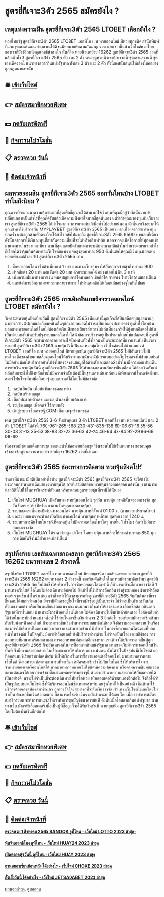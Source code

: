 # สูตรยี่กีเจาะ3ตัว 2565 สมัครยังไง ?
## เหตุแห่งความฝัน สูตรยี่กีเจาะ3ตัว 2565 LTOBET เลือกยังไง ?
หวยไทยรัฐ สูตรยี่กีเจาะ3ตัว 2565 LTOBET แอลทีโอ เบท หวยออนไลน์ มีหวยทุกชนิด สำนักพิมพ์ที่แจกชุดเลขเด่นและทำผลงานได้ดีจนมีคอหวยติดตามกันมาทุกงวด นอกจากนี้แล้วเว็บไซต์หวยไทยของเราก็ยังมีอีกหนึ่งชุดเลขที่น่าสนใจ นั่นก็คือ หวยนิวเขาย้อย 16262 สูตรยี่กีเจาะ3ตัว 2565 งวดที่แล้วเช้าทั้ง 3 สูตรยี่กีเจาะ3ตัว 2565 ตัว และ 2 ตัว ตรงๆ ดูหวยนิวเขาย้อยงวดนี้ ชุดเลขผลงานดี ชุดเลขเด็ดงวดนี้ แนวทางสลากกินแบ่งรัฐบาล ทั้งเลข 3 ตัว และ 2 ตัว ทั้งนี้ขอสนับสนุนให้เสี่ยงโชคอย่างถูกกฎหมายเท่านั้น

## 🛎 [เข้าเว็บไซต์](https://bit.ly/3BG5bNw)
## 👉 [สมัครสมาชิกหวยพิเศษ](https://bit.ly/3BG5bNw)
## 💵 [กดรับเครดิตฟรี](https://bit.ly/3C3mvgS)
## 👑 [กิจกรรมโปรโมชั่น](https://bit.ly/3C3mvgS)
## 📋 [ตรวจหวย วันนี้](https://bit.ly/3C3mvgS)
## 📱 [ติดต่อเจ้าหน้าที่](https://bit.ly/3C3mvgS)

## ผลหวยออมสิน สูตรยี่กีเจาะ3ตัว 2565 ออกวันไหนบ้าง LTOBET ทำไมถึงนิยม ?
คุณควรที่จะมองหาความคุ้มค่ามากที่สุดเพื่อที่คุณจะได้สามารถใช้เงินทุนที่คุณมีอยู่จำกัดนั้นมาแปรเปลี่ยนกลายเป็นกำไรที่คุณได้รับแล้วเกิดความพึงพอใจมากที่สุดนั่นเอง
แต่ว่าถ้าคุณมาลงทุนกับเว็บของเรา สูตรยี่กีเจาะ3ตัว 2565 ได้กำไรมากกว่าการแทงกับเจ้ามือทั่วไปอย่างแน่นอน ดังนั้นเราจึงอยากให้คุณเข้ามาใช้บริการกับ MYPLAYBET สูตรยี่กีเจาะ3ตัว 2565 เป็นอย่างมากเนื่องจากว่าการลงทุนทุกครั้ง
แต่ถ้าถูกสามตัวตรงก็จะได้กำไรกลับไปมากถึง สูตรยี่กีเจาะ3ตัว 2565 9500 บาทเลยทีเดียว ดังนั้นจากการใช้เงินลงทุนที่เท่ากันความเสี่ยงที่จะได้หรือเสียเท่ากัน
นอกจากจะเปิดโอกาสให้ทุกคนเข้ามาแทงหวยในช่วงเวลาที่ยาวนานที่สุด และเปิดรับแทงหวยระดับนานาชาติแล้วในส่วนของการแจกกำไรก็เรียกได้ว่าคุ้มเกินคุ้มเพราะเว็บไซต์ของเราแจกสูงสุดบาทละ 950 ดังนั้นต่อให้คุณมีเงินทุนน้อยแทงหวยเพียงแค่ตัวละ 10 สูตรยี่กีเจาะ3ตัว 2565 บาท
1. ซื้อหวยออนไลน์ เริ่มต้นเพียงแค่ 1 บาท และทางเว็บของเราให้อัตราการจ่ายสูงถึงบาทละ 900
2. ฝากขั้นต่ำ 20 บาท ถอนขั้นต่ำ 20 บาท ด้วยระบบออโต้ อย่างน้อยไม่เกิน 3 นาที
3. เพิ่มความมั่นคงทางการเงิน หมดปัญหาการโดนหลอก เชื่อถือได้ จ่ายจริง โปร่งใสล้านเปอร์เซ็นต์
4. และยังมีหวยอีกมากมายหลากหลายรายการ ให้ท่านสมาชิกได้เลือกเล่นอย่างจุใจกันไปเลย

## สูตรยี่กีเจาะ3ตัว 2565 การเดิมพันเกมยิงจรวดออนไลน์ LTOBET สมัครยังไง ?
วิเคราะห์หวยหุ้นปิดเที่ยงวันนี้ สูตรยี่กีเจาะ3ตัว 2565 เพียงเท่านี้คุณก็จะได้ปั่นสล็อตๆสนุกสนานๆมากยิ่งกว่า200เกมและก็เกมพนันอื่นๆอีกหลายหมวดไม่ว่าจะเป็นเกมยิงปลาบาคาร่ารูเล็ทไฮโลพนันบอลแทงหวยออนไลน์โดยไม่ต้องเสียเงินเสียทองเสียเวล่ำเวลาไปเล่นที่บ่อนจริงให้ยุ่งยากอีกต่อไปนับเป็นค่ายเกมที่เน้นปรับปรุงระบบและก็เอาใจใส่หัวข้อการบริการอยู่เป็นประจำก็เลยไม่แปลกเลยที่ สูตรยี่กีเจาะ3ตัว 2565 จะสามารถครอบครองใจนักพนันทั่วทั้งโลกมาเป็นระยะเวลาที่ยาวนานนับเป็นเวลาหลายปี สูตรยี่กีเจาะ3ตัว 2565 หวยหุ้นวันนี้ ฟันธง
หวยหุ้นไทย เว็บไซต์ตรงไม่ผ่านเอเย่นต์ LTOBET แอลทีโอ เบท หวยออนไลน์ มีหวยทุกชนิด สูตรยี่กีเจาะ3ตัว 2565 ไม่มีอันตรายไม่มีคดโกง ชื่อของค่ายเกมสล็อตออนไลน์ให้บริการเกมพนันนานัปการแบบอย่างเว็บไซต์ตรงไม่ผ่านเอเย่นต์ไม่มีอย่างน้อยให้บริการอย่างโปร่งใสตรวจทานข้อมูลได้ด้วยตัวเองตลอด24ชั่วโมงมีความเด่นประเด็นการทำเงิน หวยหุ้นวันนี้ สูตรยี่กีเจาะ3ตัว 2565 ให้ท่านสนุกสนานกับการปั่นสล็อต ได้ด้วยเงินตั้งแต่หลักสิบกระทั่งไปถึงหลักล้านไม่มีความจำเป็นต้องมีพื้นฐานการเล่นมาก่อนแค่เพียงดาวน์โหลดจัดตั้งบนสมาร์โฟนโทรศัพท์มือถือทุกรุ่นทุกแบรนด์ได้โดยไม่มีข้อจำกัด
1. กดปุ่ม ยืนยัน เพื่อบันทึกเลขชุดของท่าน
2. กดปุ่ม สร้างเลขชุด
3. เลือกประเภทตัวเลข และระบุตัวเลขที่ท่านต้องการ
4. ระบุชื่อเลขชุด เพื่อจดจำใช้ภายหลัง
5. เข้าสู่ระบบ เว็บเศรษฐี.COM เลือกเมนูสร้างเลขชุด

เด่น สูตรยี่กีเจาะ3ตัว 2565 3-6 จับเข้าชุดเลข 3 ตัว LTOBET แอลทีโอ เบท หวยออนไลน์ และ 2 ตัว LTOBET ได้ดังนี้
760-961-265-568
230-431-835-138
60-06
61-16
65-56
30-03
31-13
35-53
38-83
32-23
36-63
42-24
46-64
48-84
92-29
96-69
98-89

เนื่องจากมีชุดเลขเด็ดหลายชุด ขอแนะนำให้คอหวยเลือกชุดที่ชื่นชอบไปใช้เป็นแนวทาง
ขอขอบคุณเจ้าของข้อมูล
ผลงานหวยอาจารย์บัญชา 16262 งวดที่ผ่านมา

## สูตรยี่กีเจาะ3ตัว 2565 ช่องทางการติดตาม หวยหุ้นสิงคโปร์
ว่าเลขที่ผ่านมามีสติเป็นอย่างไรบ้าง สูตรยี่กีเจาะ3ตัว 2565 สูตรยี่กีเจาะ3ตัว 2565 จะได้นำไปประกอบการหาเลขเด็ดมาแทงหวยหุ้นได้
การที่เรามีสถิติของหวยหุ้นช่องตลาดย้อนหลังนั้น เราสามารถนำสถิตินี้ไปใช้ในการวิเคราะห์ตัวเลข หรือทดสอบสูตรหวยหุ้นที่เรามีได้นั่นเอง
1. เว็บไซต์ MUGHUAY เปิดรับแทง หวยหุ้นออนไลน์ ทุกวัน หวยหุ้นเกาหลีนั้นจะออกรางวัล ทุกวันจันทร์ ศุกร์ (ปิดรับแทงตามวันหยุดของตลาดหุ้น)
2. ระบบของเรานั้นจะเปิดรับแทงออนไลน์ หวยหุ้นเกาหลีตั้งแต่ 01.00 น. (ตามเวลาประเทศไทย)
3. และระบบของเราจะทำการปิดรับแทงออนไลน์ หวยหุ้นเกาหลีรอบสุดท้าย เวลา 1240 น.
4. ระบบทำการคืนโพยในกรณีที่ตลาดหุ้น ไม่มีความเคลื่อนไหวใดๆ ภายใน 1 ชั่วโมง ถือว่าไม่มีการออกผลรางวัล
5. เว็บไซต์ MUGHUAY ให้ราคาจ่ายสูงกว่าใคร โดยหวยหุ้นเกาหลีจะให้สามตัวบาทละ 850 ทุกการเดิมพันจึงไม่มีส่วนลดเปอร์เซ็นต์

## สรุปทิ้งท้าย เลขลับเฉพาะกองสลาก สูตรยี่กีเจาะ3ตัว 2565 16262 แนวทางเลข 2 ตัวงวดนี้
สรุปทิ้งท้าย LTOBET แอลทีโอ เบท หวยออนไลน์ มีหวยทุกชนิด เลขลับเฉพาะกองสลาก สูตรยี่กีเจาะ3ตัว 2565 16262 แนวทางเลข 2 ตัวงวดนี้ ขอเพียงตัดสินใจในการสมัครสมาชิกเข้ามา สูตรยี่กีเจาะ3ตัว 2565 กับเว็บไซต์ซึ่งให้บริการในการซื้อหวยออนไลน์เท่านี้ ก็สามารถที่จะซื้อหวยรางวัลที่ 1 ผ่านทางเว็บไซต์ ได้โดยไม่ต้องเดินทางอีกต่อไป ยิ่งเข้าไปใช้บริการล็อกอิน เข้าสู่ระบบของ มังกรฟ้าล็อตเตอรี่ รวดเร็วเท่าไหร่ แน่นอนว่าก็จะทำให้เราสามารถที่จะ สูตรยี่กีเจาะ3ตัว 2565 รับกับตัวเลขที่เราชื่นชอบได้มากกว่าคนอื่น ยิ่งเรามีตัวเลขอยู่ในใจที่เราเฝ้าซื้ออยู่เป็นประจำ ไม่ว่าจะเป็นตัวเลขวันเกิด ตัวเลขงานแต่ง หรือเป็นทะเบียนรถของเราเอง แน่นอนว่าก็จะทำให้เราสามารถ เลือกซื้อสลากกินแบ่งรัฐบาลที่เราชื่นชอบ ผ่านทางมังกรฟ้าออนไลน์ได้เลย
ไม่ต้องเดินทางไปขึ้นเงินด้วยตนเอง ไม่ต้องเสียค่าใช้จ่ายในการหักส่วนแบ่ง หรือค่าใช้จ่ายในการขึ้นเงินจำนวน 2 3 อีกต่อไป ขอเพียงสมัครสมาชิกเข้ามากับเว็บมังกรฟ้าออนไลน์ ก็จะสามารถขึ้นเงินผ่านทางระบบสมาชิกได้เลย จึงมีความสะดวกสบาย ในเรื่องของการใช้บริการเป็นอย่างมาก นอกจากจะสามารถเข้ามาใช้บริการ ในการซื้อหวยออนไลน์ตามที่บอกหน้าในข้างต้น ในปัจจุบัน มังกรฟ้าล็อตเตอรี่ ยังมีบริการต่างๆด้วย ไม่ว่าจะเป็นเรื่องของสถิติของ การออกหวยที่ผ่านมาหรือผลการผล การออกหวยแต่ละงวดอีกต่างหาก เราเข้ามาใช้บริการหากเป็นผู้ถูก สูตรยี่กีเจาะ3ตัว 2565 ก็จะอัพเดทผลในการซื้อสลากกินแบ่งรัฐบาล ผ่านทางเว็บมังกรฟ้าออนไลน์ในทันที จึงมีความสะดวกสบายในเรื่องของการให้บริการ อย่างแน่นอน
นับได้ว่าในปัจจุบันมีเว็บไซต์ต่างๆ ที่ออกแบบที่เรียกว่าแฟลตฟอร์ม ซึ่งให้บริการในการซื้อขายลอตเตอรี่ออนไลน์ มากมายหลากหลายเว็บไซต์ ซึ่งคอหวยแต่ละคนสามารถที่จะเลือก สมัครสมาชิกเข้าไปกับเว็บไซต์ ซึ่งให้บริการในการจำหน่ายลอตเตอรี่ออนไลน์ได้ มากมายหลากหลายเว็บไซต์ตามความต้องการ หรือตามความนิยมชมชอบของแต่ละคนได้เลย การเข้ามาซื้อผ่านแพลตฟอร์มต่างๆนี้ สามารถอำนวยความสะดวกให้กับคอหวยได้เป็นอย่างดี เพราะไม่จำเป็นที่จะต้องเดินทางไปหาซื้อหวย หรือลอตเตอรี่ด้วยตนเองอีกต่อไป
จึงถือได้ว่าเป็นรูปแบบของเว็บไซต์ ซึ่งให้บริการออนไลน์ซึ่งเหมาะสำหรับ คนรุ่นใหม่ได้เป็นอย่างดี เมื่อเข้ามาใช้บริการด้วยการสมัครสมาชิกแล้ว ถูกรางวัลก็จะสามารถที่จะรับเงินรางวัล ผ่านทางเว็บไซต์ได้เลยโดยไม่จำเป็น ต้องขอขึ้นเงินด้วยตนเอง ก็สามารถที่จะรับเงินรางวัลผ่านระบบได้เลย โดยเมื่อเราทำการสมัครสมาชิกระบบ จะทำการแนะนำให้เราทำการผูกบัญชีธนาคารทันที ดังนั้นเมื่อซื้อสลากกินแบ่งรัฐบาล ผ่านทางเว็บ มังกรฟ้าล็อตเตอรี่ เมื่อเป็นผู้ที่ซื้อถูกก็จะได้รับเงินทันที หวยทุกชนิด สูตรยี่กีเจาะ3ตัว 2565 โดยไม่ต้องขึ้นเงินอีกต่อไป

## 🛎 [เข้าเว็บไซต์](https://bit.ly/3BG5bNw)
## 👉 [สมัครสมาชิกหวยพิเศษ](https://bit.ly/3BG5bNw)
## 💵 [กดรับเครดิตฟรี](https://bit.ly/3C3mvgS)
## 👑 [กิจกรรมโปรโมชั่น](https://bit.ly/3C3mvgS)
## 📋 [ตรวจหวย วันนี้](https://bit.ly/3C3mvgS)
## 📱 [ติดต่อเจ้าหน้าที่](https://bit.ly/3C3mvgS)

#### [ตรวจหวย 1 สิงหาคม 2565 SANOOK ดูที่ไหน - เว็บใหม่ LOTTO 2023 ล่าสุด-](https://atom.io/themes/ตรวจหวย%201%20สิงหาคม%202565%20sanook%20ดูที่ไหน%20-%20เว็บใหม่%20lotto%202023%20ล่าสุด-)
#### [หุ้นจีนออกกี่โมง ดูที่ไหน - เว็บใหม่ HUAY24 2023 ล่าสุด](https://atom.io/themes/หุ้นจีนออกกี่โมง%20ดูที่ไหน%20-%20เว็บใหม่%20huay24%202023%20ล่าสุด)
#### [เปิดตลาดหุ้นวันนี้ ดูที่ไหน - เว็บใหม่ HUAY 2023 ล่าสุด](https://atom.io/themes/เปิดตลาดหุ้นวันนี้%20ดูที่ไหน%20-%20เว็บใหม่%20huay%202023%20ล่าสุด)
#### [ฮานอยอาเซียนย้อนหลัง ได้อย่างไร - เว็บใหม่ CHOKE 2023 ล่าสุด](https://atom.io/themes/ฮานอยอาเซียนย้อนหลัง%20ได้อย่างไร%20-%20เว็บใหม่%20choke%202023%20ล่าสุด)
#### [ฮั่งเส็งวันนี้ ได้อย่างไร - เว็บใหม่ JETSADABET 2023 ล่าสุด](https://atom.io/themes/ฮั่งเส็งวันนี้%20ได้อย่างไร%20-%20เว็บใหม่%20jetsadabet%202023%20ล่าสุด)

[ผลบอลล่าสุด](https://siamsport.tv "ผลบอลล่าสุด"), [ดูบอลสด](https://siamsport.tv/ดูบอลสด "ดูบอลสด")
